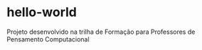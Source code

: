 # hello-world
Projeto desenvolvido na trilha de Formação para Professores de Pensamento Computacional
